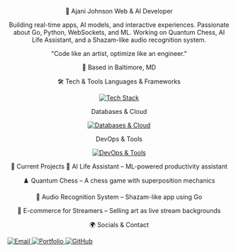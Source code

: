 <div align="center">
🎨 Ajani Johnson
Web & AI Developer

Building real-time apps, AI models, and interactive experiences. Passionate about Go, Python, WebSockets, and ML. Working on Quantum Chess, AI Life Assistant, and a Shazam-like audio recognition system.

"Code like an artist, optimize like an engineer."

📍 Based in Baltimore, MD


🛠 Tech & Tools
Languages & Frameworks
<p> <a href="https://skillicons.dev"> <img src="https://skillicons.dev/icons?i=go,python,js,html,css,php,flask,django" alt="Tech Stack"/> </a> </p>
Databases & Cloud
<p> <a href="https://skillicons.dev"> <img src="https://skillicons.dev/icons?i=mysql,postgres,firebase,sqlite,gcp" alt="Databases & Cloud"/> </a> </p>
DevOps & Tools
<p> <a href="https://skillicons.dev"> <img src="https://skillicons.dev/icons?i=docker,github,git,linux,vscode,aws" alt="DevOps & Tools"/> </a> </p>

🚀 Current Projects
🧠 AI Life Assistant – ML-powered productivity assistant

♟️ Quantum Chess – A chess game with superposition mechanics

🎵 Audio Recognition System – Shazam-like app using Go

🎨 E-commerce for Streamers – Selling art as live stream backgrounds

🌍 Socials & Contact
<p align="left"> <a href="mailto:ajjoh4@morgan.edu"> <img alt="Email" title="Email" src="https://img.shields.io/badge/Email-D14836?style=for-the-badge&logo=gmail&logoColor=white"/> </a> <a href="https://ajanijohnsonswe.great-site.net/?i=1"> <img alt="Portfolio" title="Portfolio" src="https://img.shields.io/badge/Portfolio-21759B?style=for-the-badge&logo=internet-explorer&logoColor=white"/> </a> <a href="https://github.com/Wondrfish"> <img alt="GitHub" title="GitHub" src="https://img.shields.io/badge/GitHub-333?style=for-the-badge&logo=github&logoColor=white"/> </a> </p>

</div>
